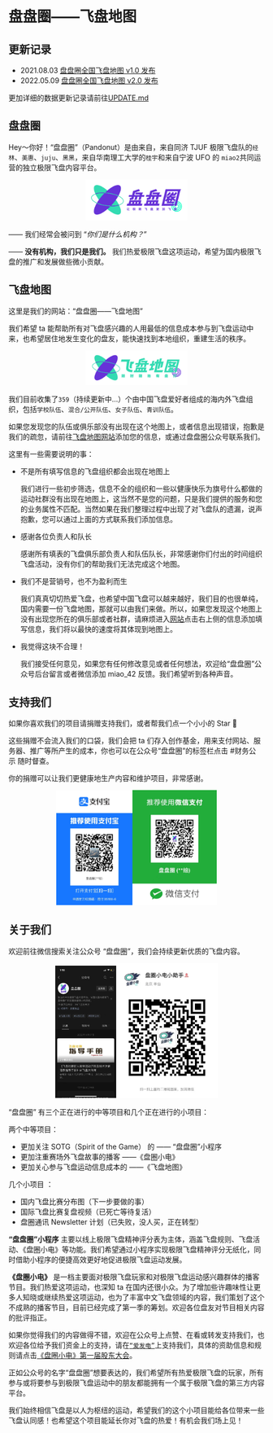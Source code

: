 # 盘盘圈——飞盘地图

## 更新记录
- 2021.08.03 [盘盘圈全国飞盘地图 v1.0 发布](https://mp.weixin.qq.com/s/dP6URIQTDC2E52wZj9CsAw)
- 2022.05.09 [盘盘圈全国飞盘地图 v2.0 发布](http://www.pandonut.com/map)

更加详细的数据更新记录请前往[UPDATE.md](UPDATE.md)
## 盘盘圈

Hey～你好！“盘盘圈”（Pandonut）是由来自，来自同济 TJUF 极限飞盘队的```经林```、```美惠```、```juju```、```黑黑```，来自华南理工大学的```桂宇```和来自宁波 UFO 的 ```miao2```共同运营的独立极限飞盘内容平台。

<div align=center>
    <img src="./assets/img/frisbee_logo.svg" width="200"/>
</div>

—— 我们经常会被问到 “*你们是什么机构？*”

—— **没有机构，我们只是我们。** 我们热爱极限飞盘这项运动，希望为国内极限飞盘的推广和发展做些微小贡献。


## 飞盘地图

这里是我们的网站：“盘盘圈——飞盘地图”

我们希望 ta 能帮助所有对飞盘感兴趣的人用最低的信息成本参与到飞盘运动中来，也希望居住地发生变化的盘友，能快速找到本地组织，重建生活的秩序。


<div align=center>
    <img src="./assets/img/frisbee_logo_head.png" width="200"/>
</div>

我们目前收集了```359```（持续更新中...）个由中国飞盘爱好者组成的海内外飞盘组织，包括```学校队伍```、```混合/公开队伍```、```女子队伍```、```青训队伍```。

如果您发现您的队伍或俱乐部没有出现在这个地图上，或者信息出现错误，抱歉是我们的疏忽，请前往[飞盘地图网站](http://www.pandonut.com/map)添加您的信息，或通过盘盘圈公众号联系我们。


这里有一些需要说明的事：

- 不是所有填写信息的飞盘组织都会出现在地图上

    我们进行一些初步筛选，信息不全的组织和一些以健康快乐为旗号什么都做的运动社群没有出现在地图上，这当然不是您的问题，只是我们提供的服务和您的业务属性不匹配。当然如果在我们整理过程中出现了对飞盘队的遗漏，说声抱歉，您可以通过上面的方式联系我们添加信息。

- 感谢各位负责人和队长

    感谢所有填表的飞盘俱乐部负责人和队伍队长，非常感谢你们付出的时间组织飞盘活动，没有你们的帮助我们无法完成这个地图。

- 我们不是营销号，也不为盈利而生

    我们真真切切热爱飞盘，也希望中国飞盘可以越来越好，我们目的也很单纯，国内需要一份飞盘地图，那就可以由我们来做。所以，如果您发现这个地图上没有出现您所在的俱乐部或者社群，请麻烦进入[网站](http://www.pandonut.com/map)点击右上侧的信息添加填写信息，我们将以最快的速度将其体现到地图上。

- 我觉得这块不合理！
    
    我们接受任何意见，如果您有任何修改意见或者任何想法，欢迎给“盘盘圈”公众号后台留言或者微信添加 miao_42 反馈。我们希望听到各种声音。


## 支持我们

如果你喜欢我们的项目请捐赠支持我们，或者帮我们点一个小小的 Star 🌟

这些捐赠不会流入我们的口袋，我们会把 ta 们存入创作基金，用来支付网站、服务器、推广等所产生的成本，你也可以在公众号“盘盘圈”的标签栏点击 #财务公示 随时督查。

你的捐赠可以让我们更健康地生产内容和维护项目，非常感谢。


<div align=center>
    <img src="./assets/img/支付宝二维码.jpeg" width="150"/><img src="./assets/img/微信二维码.jpeg" width="166"/>
</div>

## 关于我们

欢迎前往微信搜索关注公众号 “盘盘圈”，我们会持续更新优质的飞盘内容。

<div align=center>
    <img src="./assets/img/盘盘圈.jpg" width="120"/><img src="./assets/img/盘圈小电小助手.jpg" width="200"/>
</div>


“盘盘圈” 有三个正在进行的中等项目和几个正在进行的小项目：

两个中等项目：
- 更加关注 SOTG（Spirit of the Game） 的 —— “盘盘圈”小程序
- 更加注重赛场外飞盘故事的播客 ——《盘圈小电》
- 更加关心参与飞盘运动信息成本的 ——《飞盘地图》

几个小项目 ：

- 国内飞盘比赛分布图（下一步要做的事）
- 国际飞盘比赛复盘视频（已死亡等待复活）
- 盘圈通讯 Newsletter 计划（已失败，没人买，正在转型）

**“盘盘圈”小程序** 主要以线上极限飞盘精神评分表为主体，涵盖飞盘规则、飞盘活动、《盘圈小电》等功能。我们希望通过小程序实现极限飞盘精神评分无纸化，同时借助小程序的便捷高效更好地促进极限飞盘运动发展。


**《盘圈小电》** 是一档主要面对极限飞盘玩家和对极限飞盘运动感兴趣群体的播客节目。我们热爱这项运动，也深知 ta 在国内还很小众。为了增加些许趣味性让更多人知晓或继续热爱这项运动，也为了丰富中文飞盘领域的内容，我们策划了这个不成熟的播客节目，目前已经完成了第一季的筹划。欢迎各位盘友对节目相关内容的批评指正。

如果你觉得我们的内容做得不错，欢迎在公众号上点赞、在看或转发支持我们，也欢迎各位给予我们资金上的支持，请在[```“爱发电”```](https://afdian.net/@pan-donut)上支持我们，具体的资助信息和规则请点击[《盘圈小电》第一届股东大会](https://mp.weixin.qq.com/s/VmH1Otl4a3bkeq1qX5FV1w)。

正如公众号的名字“盘盘圈”想要表达的，我们希望所有热爱极限飞盘的玩家，所有参与或将要参与到极限飞盘运动中的朋友都能拥有一个属于极限飞盘的第三方内容平台。

我们始终相信飞盘是以人为枢纽的运动，希望我们的这个小项目能给各位带来一些飞盘认同感！也希望这个项目能延长你对飞盘的热爱！有机会我们场上见！
